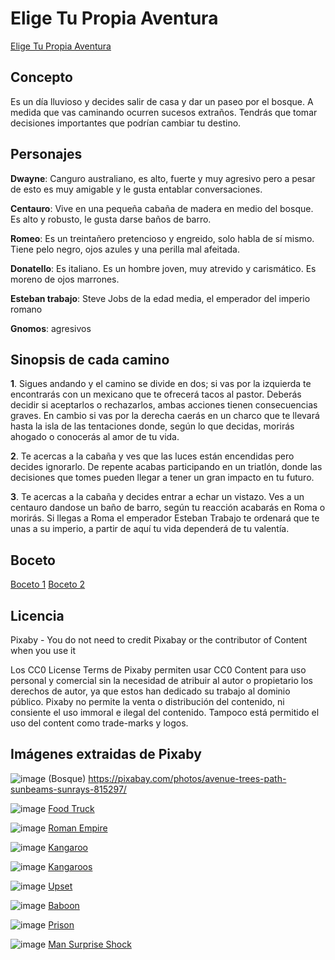 # Elige Tu Propia Aventura
[Elige Tu Propia Aventura](https://docs.google.com/presentation/d/1wdIhyvd2Xp0Sd2vNgohqrWSnJLkXFd53HavdkCJeLjE/edit?usp=sharing)

## Concepto
Es un día lluvioso y decides salir de casa y dar un paseo por el bosque. A medida que vas caminando ocurren sucesos extraños. Tendrás que tomar decisiones importantes que podrían cambiar tu destino. 

## Personajes
**Dwayne**: Canguro australiano, es alto, fuerte y muy agresivo pero a pesar de esto es muy amigable y le gusta entablar conversaciones.

**Centauro**: Vive en una pequeña cabaña de madera en medio del bosque. Es alto y robusto, le gusta darse baños de barro.

**Romeo**: Es un treintañero pretencioso y engreido, solo habla de sí mismo. Tiene pelo negro, ojos azules y una perilla mal afeitada.

**Donatello**: Es italiano. Es un hombre joven, muy atrevido y carismático. Es moreno de ojos marrones.

**Esteban trabajo**: Steve Jobs de la edad media, el emperador del imperio romano

**Gnomos**: agresivos

## Sinopsis de cada camino
**1**. Sigues andando y el camino se divide en dos; si vas por la izquierda te encontrarás con un mexicano que te ofrecerá tacos al pastor. Deberás decidir si aceptarlos o rechazarlos, ambas acciones tienen consecuencias graves. En cambio si vas por la derecha caerás en un charco que te llevará hasta la isla de las tentaciones donde, según lo que decidas, morirás ahogado o conocerás al amor de tu vida.

**2**. Te acercas a la cabaña y ves que las luces están encendidas pero decides ignorarlo. De repente acabas participando en un triatlón, donde las decisiones que tomes pueden llegar a tener un gran impacto en tu futuro.

**3**. Te acercas a la cabaña y decides entrar a echar un vistazo. Ves a un centauro dandose un baño de barro, según tu reacción acabarás en Roma o morirás. Si llegas a Roma el emperador Esteban Trabajo te ordenará que te unas a su imperio, a partir de aquí tu vida dependerá de tu valentía.

## Boceto
[Boceto 1](https://github.com/paula1234444/Videojuegos.rep/assets/162313819/f034dd1f-5960-45b4-9c6f-36ceb949fdf9)
[Boceto 2](https://github.com/paula1234444/Videojuegos.rep/assets/162313819/805494e7-41d6-4532-bbb0-86453bc95f1f)

## Licencia
Pixaby - You do not need to credit Pixabay or the contributor of Content when you use it

Los CC0 License Terms de Pixaby permiten usar CC0 Content para uso personal y comercial sin la necesidad de atribuir al autor o propietario los derechos de autor, ya que estos han dedicado su trabajo al dominio público.
Pixaby no permite la venta o distribución del contenido, ni consiente el uso immoral e ilegal del contenido. Tampoco está permitido el uso del content como trade-marks y logos.

## Imágenes extraidas de Pixaby
![image](https://github.com/paula1234444/Videojuegos.rep/assets/162313819/709fa8ff-73f7-4a8c-a4ea-47af9d6a667e)
(Bosque) https://pixabay.com/photos/avenue-trees-path-sunbeams-sunrays-815297/

![image](https://github.com/paula1234444/Videojuegos.rep/assets/162313819/a1aa3594-9527-4d48-8208-6a70930fd776)
[Food Truck](https://pixabay.com/photos/food-truck-colorful-truck-retro-3611844/)

![image](https://github.com/paula1234444/Videojuegos.rep/assets/162313819/3f5ff2bc-9901-4f4d-9a3a-299ccb06f57d)
[Roman Empire](https://pixabay.com/photos/romans-romans-legionaries-342413/)

![image](https://github.com/paula1234444/Videojuegos.rep/assets/162313819/93d7f86a-b32b-4445-836d-89cbc3756a5c)
[Kangaroo](https://pixabay.com/photos/kangaroo-eastern-grey-kangaroo-6664356/)

![image](https://github.com/paula1234444/Videojuegos.rep/assets/162313819/e4468f41-dbf1-4168-bf1f-76f9e006f1dd)
[Kangaroos](https://pixabay.com/photos/australia-brisbane-animal-wildlife-2680840/)

![image](https://github.com/paula1234444/Videojuegos.rep/assets/162313819/ccecf8a1-6dba-4504-bd8b-755d44f9dc6c)
[Upset](https://pixabay.com/photos/upset-overwhelmed-stress-tired-2681502/)

![image](https://github.com/paula1234444/Videojuegos.rep/assets/162313819/9ab722e8-0313-4894-bedc-0e7cfa166b71)
[Baboon](https://pixabay.com/photos/animal-baboon-mammal-zoo-species-7037807/)

![image](https://github.com/paula1234444/Videojuegos.rep/assets/162313819/7d997cc7-eb7d-4be4-a0d2-16c6c4c191ab)
[Prison](https://pixabay.com/photos/prison-prison-cell-jail-crime-553836/)

![image](https://github.com/paula1234444/Videojuegos.rep/assets/162313819/98926304-2296-4362-8b8a-921d9f40f0d6)
[Man Surprise Shock](https://pixabay.com/photos/man-surprise-shock-surprised-211505/)
